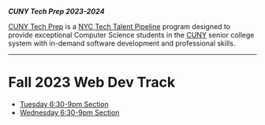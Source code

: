 **_CUNY Tech Prep 2023-2024_**

[CUNY Tech Prep](https://cunytechprep.org/) is a [NYC Tech Talent Pipeline](https://ttp.nyc/) program designed to provide exceptional Computer Science students in the [CUNY](https://www.cuny.edu/) senior college system with in-demand software development and professional skills.

---

# Fall 2023 Web Dev Track

<!-- ## Summer/Winter Prep Work

[Summer Homework](link) -->


- [Tuesday 6:30-9pm Section](tuesday.md)
- [Wednesday 6:30-9pm Section](wednesday.md)
